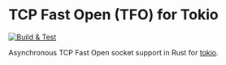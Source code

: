 # TCP Fast Open (TFO) for Tokio

[![Build & Test](https://github.com/zonyitoo/tokio-tfo/actions/workflows/build-and-test.yml/badge.svg)](https://github.com/zonyitoo/tokio-tfo/actions/workflows/build-and-test.yml)

Asynchronous TCP Fast Open socket support in Rust for [tokio](https://crates.io/crates/tokio).
